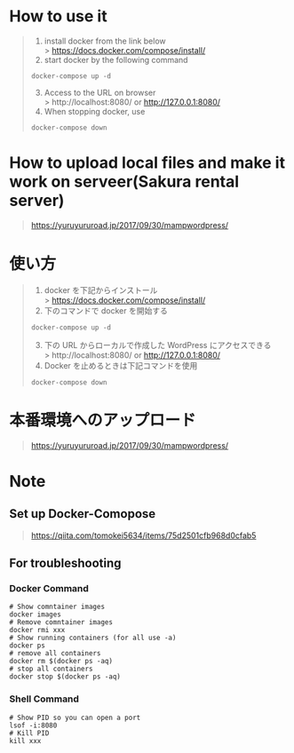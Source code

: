 # How to use it

> 1.  install docker from the link below <br /> > https://docs.docker.com/compose/install/
> 2.  start docker by the following command
>
> ```shell
> docker-compose up -d
> ```
>
> 3.  Access to the URL on browser <br /> >
>     http://localhost:8080/ or http://127.0.0.1:8080/
> 4.  When stopping docker, use
>
> ```shell
> docker-compose down
> ```

# How to upload local files and make it work on serveer(Sakura rental server)

> https://yuruyururoad.jp/2017/09/30/mampwordpress/

# 使い方

> 1.  docker を下記からインストール <br /> > https://docs.docker.com/compose/install/
> 2.  下のコマンドで docker を開始する
>
> ```shell
> docker-compose up -d
> ```
>
> 3.  下の URL からローカルで作成した WordPress にアクセスできる <br /> >
>     http://localhost:8080/ or http://127.0.0.1:8080/
> 4.  Docker を止めるときは下記コマンドを使用
>
> ```shell
> docker-compose down
> ```

# 本番環境へのアップロード

> https://yuruyururoad.jp/2017/09/30/mampwordpress/

# Note

## Set up Docker-Comopose

> https://qiita.com/tomokei5634/items/75d2501cfb968d0cfab5

## For troubleshooting

### Docker Command

```shell
# Show comntainer images
docker images
# Remove comntainer images
docker rmi xxx
# Show running containers (for all use -a)
docker ps
# remove all containers
docker rm $(docker ps -aq)
# stop all containers
docker stop $(docker ps -aq)
```

### Shell Command

```shell
# Show PID so you can open a port
lsof -i:8080
# Kill PID
kill xxx
```
